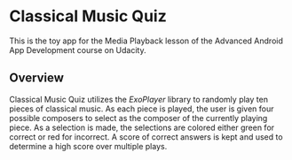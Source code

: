 # Classical Music Quiz
This is the toy app for the Media Playback lesson of the Advanced Android App Development course on Udacity.

## Overview

Classical Music Quiz utilizes the _ExoPlayer_ library to randomly play ten pieces of classical music. As each piece is played, the user is given four possible composers to select as the composer of the currently playing piece. As a selection is made, the selections are colored either green for correct or red for incorrect. A score of correct answers is kept and used to determine a high score over multiple plays.
